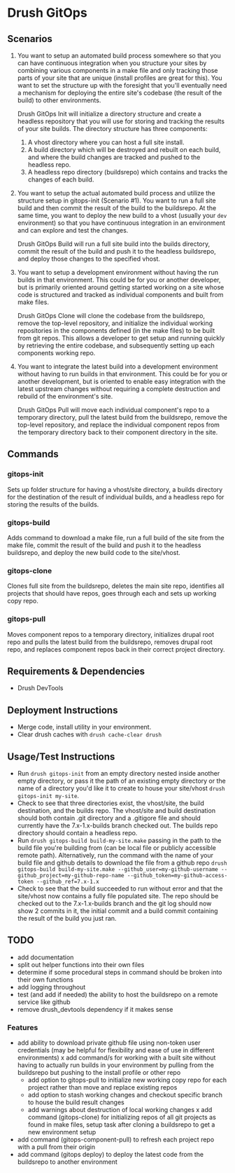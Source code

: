 # Drush GitOps


## Scenarios

1. You want to setup an automated build process somewhere so that you can have continuous integration when you structure your sites by combining various components in a make file and only tracking those parts of your site that are unique (install profiles are great for this). You want to set the structure up with the foresight that you'll eventually need a mechanism for deploying the entire site's codebase (the result of the build) to other environments.

    Drush GitOps Init will initialize a directory structure and create a headless repository that you will use for storing and tracking the results of your site builds. The directory structure has three components:

    1. A vhost directory where you can host a full site install.
    2. A build directory which will be destroyed and rebuilt on each build, and where the build changes are tracked and pushed to the headless repo.
    3. A headless repo directory (buildsrepo) which contains and tracks the changes of each build.

2. You want to setup the actual automated build process and utilize the structure setup in gitops-init (Scenario #1). You want to run a full site build and then commit the result of the build to the buildsrepo. At the same time, you want to deploy the new build to a vhost (usually your `dev` environment) so that you have continuous integration in an environment and can explore and test the changes.

    Drush GitOps Build will run a full site build into the builds directory, commit the result of the build and push it to the headless buildsrepo, and deploy those changes to the specified vhost.

3. You want to setup a development environment without having the run builds in that environment. This could be for you or another developer, but is primarily oriented around getting started working on a site whose code is structured and tracked as individual components and built from make files.

    Drush GitOps Clone will clone the codebase from the buildsrepo, remove the top-level repository, and initialize the individual working repositories in the components defined (in the make files) to be built from git repos. This allows a developer to get setup and running quickly by retrieving the entire codebase, and subsequently setting up each components working repo.

4. You want to integrate the latest build into a development environment without having to run builds in that environment. This could be for you or another development, but is oriented to enable easy integration with the latest upstream changes without requiring a complete destruction and rebuild of the environment's site.

    Drush GitOps Pull will move each individual component's repo to a temporary directory, pull the latest build from the buildsrepo, remove the top-level repository, and replace the individual component repos from the temporary directory back to their component directory in the site.


## Commands

### gitops-init

Sets up folder structure for having a vhost/site directory, a
builds directory for the destination of the result of individual
builds, and a headless repo for storing the results of the builds.

### gitops-build

Adds command to download a make file, run a full build of the site
from the make file, commit the result of the build and push it to
the headless buildsrepo, and deploy the new build code to the
site/vhost.

### gitops-clone

Clones full site from the buildsrepo, deletes the main site repo,
identifies all projects that should have repos, goes through each
and sets up working copy repo.

### gitops-pull

Moves component repos to a temporary directory, initializes drupal
root repo and pulls the latest build from the buildsrepo, removes
drupal root repo, and replaces component repos back in their
correct project directory.


## Requirements & Dependencies

- Drush DevTools


## Deployment Instructions

- Merge code, install utility in your environment.
- Clear drush caches with `drush cache-clear drush`


## Usage/Test Instructions

  - Run `drush gitops-init` from an empty directory nested inside another empty directory, or pass it the path of an existing empty directory or the name of a directory you'd like it to create to house your site/vhost `drush gitops-init my-site`.
  - Check to see that three directories exist, the vhost/site, the build destination, and the builds repo. The vhost/site and build destination should both contain .git directory and a .gitigore file and should currently have the 7.x-1.x-builds branch checked out. The builds repo directory should contain a headless repo.
  - Run `drush gitops-build build-my-site.make` passing in the path to the build file you're building from (can be local file or publicly accessible remote path). Alternatively, run the command with the name of your build file and github details to download the file from a github repo `drush gitops-build build-my-site.make --github_user=my-github-username --github_project=my-github-repo-name --github_token=my-github-access-token --github_ref=7.x-1.x`
  - Check to see that the build succeeded to run without error and that the site/vhost now contains a fully file populated site. The repo should be checked out to the 7.x-1.x-builds branch and the git log should now show 2 commits in it, the initial commit and a build commit containing the result of the build you just ran.


 ## TODO

  - add documentation
  - split out helper functions into their own files
  - determine if some procedural steps in command should be broken into their
    own functions
  - add logging throughout
  - test (and add if needed) the ability to host the buildsrepo on a remote service like github
  - remove drush_devtools dependency if it makes sense


  ### Features

  - add ability to download private github file using non-token user
    credentials (may be helpful for flexibility and ease of use in different
    environments)
  x add command/s for working with a built site without having to actually run
    builds in your environment by pulling from the buildsrepo but pushing to
    the install profile or other repo
      - add option to gitops-pull to initialize new working copy repo for each
        project rather than move and replace existing repos
      - add option to stash working changes and checkout specific branch to house
        the build result changes
      - add warnings about destruction of local working changes
  x add command (gitops-clone) for initializing repos of all git projects as
    found in make files, setup task after cloning a buildsrepo to get a new
    environment setup
  - add command (gitops-component-pull) to refresh each project repo with a
    pull from their origin
  - add command (gitops deploy) to deploy the latest code from the buildsrepo to another environment


